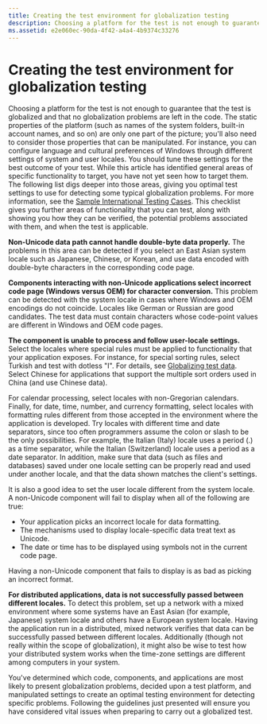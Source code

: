 ```yaml
---
title: Creating the test environment for globalization testing
description: Choosing a platform for the test is not enough to guarantee that the test is globalized and that no globalization problems are left in the code.
ms.assetid: e2e060ec-90da-4f42-a4a4-4b9374c33276
---
```


# Creating the test environment for globalization testing

Choosing a platform for the test is not enough to guarantee that the test is globalized and that no globalization problems are left in the code.
The static properties of the platform (such as names of the system folders, built-in account names, and so on) are only one part of the picture; you'll also need to consider those properties that can be manipulated.
For instance, you can configure language and cultural preferences of Windows through different settings of system and user locales.
You should tune these settings for the best outcome of your test.
While this article has identified general areas of specific functionality to target, you have not yet seen how to target them.
The following list digs deeper into those areas, giving you optimal test settings to use for detecting some typical globalization problems.
For more information, see the [Sample International Testing Cases](sample-international-test-cases.md).
This checklist gives you further areas of functionality that you can test, along with showing you how they can be verified, the potential problems associated with them, and when the test is applicable.

**Non-Unicode data path cannot handle double-byte data properly.**
 The problems in this area can be detected if you select an East Asian system locale such as Japanese, Chinese, or Korean, and use data encoded with double-byte characters in the corresponding code page.

**Components interacting with non-Unicode applications select incorrect code page (Windows versus OEM) for character conversion.**
This problem can be detected with the system locale in cases where Windows and OEM encodings do not coincide.
Locales like German or Russian are good candidates.
The test data must contain characters whose code-point values are different in Windows and OEM code pages.

**The component is unable to process and follow user-locale settings.**
Select the locales where special rules must be applied to functionality that your application exposes.
For instance, for special sorting rules, select Turkish and test with dotless "I".
For details, see [Globalizing test data](globalizing-test-data.md).
Select Chinese for applications that support the multiple sort orders used in China (and use Chinese data).

For calendar processing, select locales with non-Gregorian calendars.
Finally, for date, time, number, and currency formatting, select locales with formatting rules different from those accepted in the environment where the application is developed.
Try locales with different time and date separators, since too often programmers assume the colon or slash to be the only possibilities.
For example, the Italian (Italy) locale uses a period (.) as a time separator, while the Italian (Switzerland) locale uses a period as a date separator.
In addition, make sure that data (such as files and databases) saved under one locale setting can be properly read and used under another locale, and that the data shown matches the client's settings.

It is also a good idea to set the user locale different from the system locale.
A non-Unicode component will fail to display when all of the following are true:

- Your application picks an incorrect locale for data formatting.
- The mechanisms used to display locale-specific data treat text as Unicode.
- The date or time has to be displayed using symbols not in the current code page.

Having a non-Unicode component that fails to display is as bad as picking an incorrect format.

**For distributed applications, data is not successfully passed between different locales.**
To detect this problem, set up a network with a mixed environment where some systems have an East Asian (for example, Japanese) system locale and others have a European system locale.
Having the application run in a distributed, mixed network verifies that data can be successfully passed between different locales. Additionally (though not really within the scope of globalization), it might also be wise to test how your distributed system works when the time-zone settings are different among computers in your system.

You've determined which code, components, and applications are most likely to present globalization problems, decided upon a test platform, and manipulated settings to create an optimal testing environment for detecting specific problems.
Following the guidelines just presented will ensure you have considered vital issues when preparing to carry out a globalized test.
